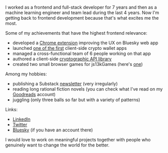 I worked as a frontend and full-stack developer for 7 years and then as a machine learning engineer and team lead during the last 4 years. Now I'm getting back to frontend development because that's what excites me the most.

Some of my achievements that have the highest frontend relevance:
- developed a [Chrome extension](https://github.com/xenohunter/bluesky-overhaul) improving the UX on Bluesky web app
- launched [one of the first](https://waves.exchange/) client-side crypto wallet apps
- managed a cross-functional team of 6 people working on that app
- authored a client-side [cryptographic API library](https://www.npmjs.com/package/waves-api?activeTab=code)
- created two small browser games for js13kGames (here's [one](https://js13kgames.com/entries/glitch-rabbit))

Among my hobbies:
- publishing a Substack [newsletter](https://unstableorbits.substack.com/) (very irregularly)
- reading long rational fiction novels (you can check what I've read on my [Goodreads](https://www.goodreads.com/user/show/46199633-phil-filippak) account)
- juggling (only three balls so far but with a variety of patterns)

Links:
- [LinkedIn](https://www.linkedin.com/in/xenohunter/)
- [Twitter](https://twitter.com/blisstweeting)
- [Bluesky](https://staging.bsky.app/profile/blisstweeting.ingroup.social) (if you have an account there)

I would love to work on meaningful projects together with people who genuinely want to change the world for the better.

